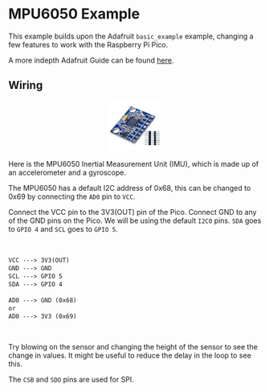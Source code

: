 # MPU6050 Example

This example builds upon the Adafruit `basic_example` example, changing a few features to work with the Raspberry Pi Pico.

A more indepth Adafruit Guide can be found [here](https://learn.adafruit.com/mpu6050-6-dof-accelerometer-and-gyro).

## Wiring

<p align="center">
<img src="https://github.com/PerytonSpace/tilly-sat/blob/main/assets/img/sensors/mpu6050.jpg" width = 20% height = 20%>
</p>
Here is the MPU6050 Inertial Measurement Unit (IMU), which is made up of an accelerometer and a gyroscope.

The MPU6050 has a default I2C address of 0x68, this can be changed to 0x69 by connecting the `AD0` pin to `VCC`.

Connect the VCC pin to the 3V3(OUT) pin of the Pico. Connect GND to any of the GND pins on the Pico. We will be using the default `I2C0` pins. `SDA` goes to `GPIO 4` and `SCL` goes to `GPIO 5`.
<br>

<br>

```
VCC ---> 3V3(OUT)
GND ---> GND
SCL ---> GPIO 5
SDA ---> GPIO 4

AD0 ---> GND (0x68)
or
AD0 ---> 3V3 (0x69)
```

<br>

Try blowing on the sensor and changing the height of the sensor to see the change in values. It might be useful to reduce the delay in the loop to see this.

The `CSB` and `SDO` pins are used for SPI.
